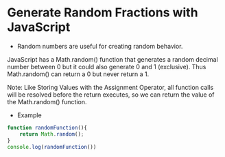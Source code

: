 # Generate Random Fractions with JavaScript

- Random numbers are useful for creating random behavior.

JavaScript has a Math.random() function that generates a random decimal number between 0 but it could also generate 0 and 1 (exclusive). Thus Math.random() can return a 0 but never return a 1.

Note: Like Storing Values with the Assignment Operator, all function calls will be resolved before the return executes, so we can return the value of the Math.random() function.


- Example

```js
function randomFunction(){
    return Math.random();
}
console.log(randomFunction())
```